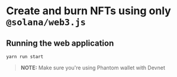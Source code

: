 # Create and burn NFTs using only `@solana/web3.js`

## Running the web application

```shell
yarn run start
```

> **NOTE:** Make sure you're using Phantom wallet with Devnet
